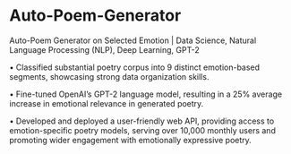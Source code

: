 # Auto-Poem-Generator
Auto-Poem Generator on Selected Emotion | Data Science, Natural Language Processing (NLP), Deep Learning, GPT-2

• Classified substantial poetry corpus into 9 distinct emotion-based segments, showcasing strong data organization skills.


• Fine-tuned OpenAI’s GPT-2 language model, resulting in a 25% average increase in emotional relevance in generated
poetry.


• Developed and deployed a user-friendly web API, providing access to emotion-specific poetry models, serving over 10,000
monthly users and promoting wider engagement with emotionally expressive poetry.

